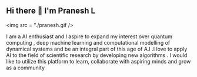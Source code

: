 ## Hi there 👋 I'm Pranesh L 

<img src = "./pranesh.gif />

I am a AI enthusiast and I aspire to expand my interest over quantum computing , deep machine learning and computational modelling of dynamical systems and be an integral part of this age of A.I .I love to apply AI to the field of scientific research by developing new algorithms . I would like to utilize this platform to learn, collaborate with aspiring minds and grow as a community

<!--
**lpranesh/lpranesh** is a ✨ _special_ ✨ repository because its `README.md` (this file) appears on your GitHub profile.

Here are some ideas to get you started:

- 🔭 I’m currently working on ...
- 🌱 I’m currently learning ...
- 👯 I’m looking to collaborate on ...
- 🤔 I’m looking for help with ...
- 💬 Ask me about ...
- 📫 How to reach me: ...
- 😄 Pronouns: ...
- ⚡ Fun fact: ...
-->

